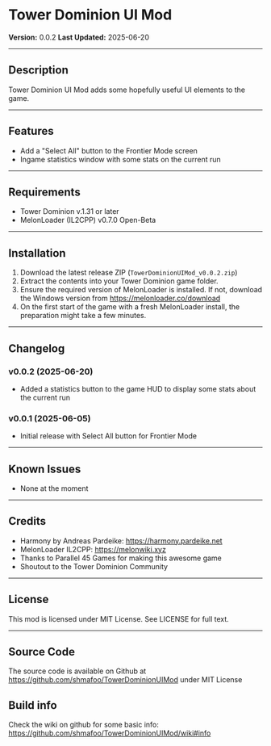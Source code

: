 # Tower Dominion UI Mod

**Version:** 0.0.2
**Last Updated:** 2025-06-20

---

## Description
Tower Dominion UI Mod adds some hopefully useful UI elements to the game.

---

## Features
  - Add a "Select All" button to the Frontier Mode screen
  - Ingame statistics window with some stats on the current run
 
---

## Requirements
 - Tower Dominion v.1.31 or later
 - MelonLoader (IL2CPP) v0.7.0 Open-Beta
 
---

## Installation
1. Download the latest release ZIP (`TowerDominionUIMod_v0.0.2.zip`)
2. Extract the contents into your Tower Dominion game folder.
3. Ensure the required version of MelonLoader is installed. If not, download the Windows version from https://melonloader.co/download
4. On the first start of the game with a fresh MelonLoader install, the preparation might take a few minutes.

---

## Changelog
### v0.0.2 (2025-06-20)
 - Added a statistics button to the game HUD to display some stats about the current run

### v0.0.1 (2025-06-05)
 - Initial release with Select All button for Frontier Mode
 
---

## Known Issues
 - None at the moment
 
---

## Credits
 - Harmony by Andreas Pardeike: https://harmony.pardeike.net
 - MelonLoader IL2CPP: https://melonwiki.xyz
 - Thanks to Parallel 45 Games for making this awesome game
 - Shoutout to the Tower Dominion Community
 
---

## License
This mod is licensed under MIT License. See LICENSE for full text.

---

## Source Code
The source code is available on Github at https://github.com/shmafoo/TowerDominionUIMod under MIT License

## Build info
Check the wiki on github for some basic info: https://github.com/shmafoo/TowerDominionUIMod/wiki#info